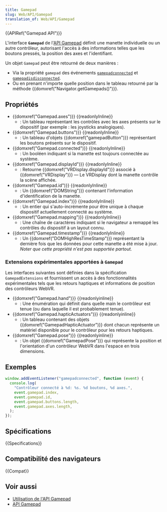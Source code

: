 ```yaml
---
title: Gamepad
slug: Web/API/Gamepad
translation_of: Web/API/Gamepad
---
```


{{APIRef("Gamepad API")}}

L'interface **`Gamepad`** de l'[API Gamepad](/fr/docs/Web/API/Gamepad_API) définit une manette individuelle ou un autre contrôleur, autorisant l'accès à des informations telles que les boutons pressés, la position des axes et l'identifiant.

Un objet `Gamepad` peut être retourné de deux manières :

- Via la propriété `gamepad` des événements [`gamepadconnected`](/fr/docs/Web/API/Window/gamepadconnected_event) et [`gamepadisdisconnected`](/fr/docs/Web/API/Window/gamepadisdisconnected_event).
- Ou en prenant n'importe quelle position dans le tableau retourné par la méthode {{domxref("Navigator.getGamepads()")}}.

## Propriétés

- {{domxref("Gamepad.axes")}} {{readonlyInline}}
  - : Un tableau représentant les contrôles avec les axes présents sur le dispositif (par exemple : les joysticks analogiques).
- {{domxref("Gamepad.buttons")}} {{readonlyInline}}
  - : Un tableau d'objets {{domxref("gamepadButton")}} représentant les boutons présents sur le dispositif.
- {{domxref("Gamepad.connected")}} {{readonlyInline}}
  - : Un booléen indiquant si la manette est toujours connectée au système.
- {{domxref("Gamepad.displayId")}} {{readonlyInline}}
  - : Retourne {{domxref("VRDisplay.displayId")}} associé à {{domxref("VRDisplay")}} — Le VRDisplay dont la manette contrôle la scène affichée.
- {{domxref("Gamepad.id")}} {{readonlyInline}}
  - : Un {{domxref("DOMString")}} contenant l'information d'identification de la manette.
- {{domxref("Gamepad.index")}} {{readonlyInline}}
  - : Un entier qui s'auto-incrémente pour être unique à chaque dispositif actuellement connecté au système.
- {{domxref("Gamepad.mapping")}} {{readonlyInline}}
  - : Une chaîne de caractères indiquant si le navigateur a remappé les contrôles du dispositif à un layout connu.
- {{domxref("Gamepad.timestamp")}} {{readonlyInline}}
  - : Un {{domxref("DOMHighResTimeStamp")}} représentant la dernière fois que les données pour cette manette a été mise à jour. _Noter que cette propriété n'est pas supportée partout._

### Extensions expérimentales apportées à `Gamepad`

Les interfaces suivantes sont définies dans la spécification `GamepadExtensions` et fournissent un accès à des fonctionnalités expérimentales tels que les retours haptiques et informations de position des contrôleurs WebVR.

- {{domxref("Gamepad.hand")}} {{readonlyinline}}
  - : Une énumération qui définit dans quelle main le contrôleur est tenue (ou dans laquelle il est probablement tenue).
- {{domxref("Gamepad.hapticActuators")}} {{readonlyinline}}
  - : Un tableau contenant des objets {{domxref("GamepadHapticActuator")}} dont chacun représente un matériel disponible pour le contrôleur pour les retours haptiques.
- {{domxref("Gamepad.pose")}} {{readonlyinline}}
  - : Un objet {{domxref("GamepadPose")}} qui représente la position et l'orientation d'un contrôleur WebVR dans l'espace en trois dimensions.

## Exemples

```js
window.addEventListener("gamepadconnected", function (event) {
  console.log(
    "Contrôleur connecté à %d: %s. %d boutons, %d axes.",
    event.gamepad.index,
    event.gamepad.id,
    event.gamepad.buttons.length,
    event.gamepad.axes.length,
  );
});
```

## Spécifications

{{Specifications}}

## Compatibilité des navigateurs

{{Compat}}

## Voir aussi

- [Utilisation de l'API Gamepad](/fr/docs/Web/Guide/API/Gamepad)
- [API Gamepad](/fr/docs/Web/API/Gamepad_API)
